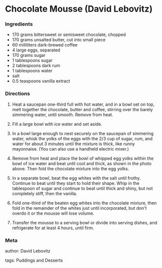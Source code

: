 # Chocolate Mousse (David Lebovitz)

### Ingredients
 * 170 grams bittersweet or semisweet chocolate, chopped
 * 170 grams unsalted butter, cut into small piece
 * 60 milliliters dark-brewed coffee
 * 4 large eggs, separated
 * 170 grams sugar
 * 1 tablespoons sugar
 * 2 tablespoons dark rum
 * 1 tablespoons water
 * salt
 * 0.5 teaspoons vanilla extract

### Directions

1. Heat a saucepan one-third full with hot water, and in a bowl set on top, melt together the chocolate, butter and coffee, stirring over the barely simmering water, until smooth. Remove from heat.

2. Fill a large bowl with ice water and set aside.

3. In a bowl large enough to nest securely on the saucepan of simmering water, whisk the yolks of the eggs with the 2/3 cup of sugar, rum, and water for about 3 minutes until the mixture is thick, like runny mayonnaise. (You can also use a handheld electric mixer.)

3. Remove from heat and place the bowl of whipped egg yolks within the bowl of ice water and beat until cool and thick, as shown in the photo above. Then fold the chocolate mixture into the egg yolks.

4. In a separate bowl, beat the egg whites with the salt until frothy. Continue to beat until they start to hold their shape. Whip in the tablespoon of sugar and continue to beat until thick and shiny, but not completely stiff, then the vanilla.

5. Fold one-third of the beaten egg whites into the chocolate mixture, then fold in the remainder of the whites just until incorporated, but don't overdo it or the mousse will lose volume.

6. Transfer the mousse to a serving bowl or divide into serving dishes, and refrigerate for at least 4 hours, until firm.

### Meta
author: David Lebovitz

tags: Puddings and Desserts

